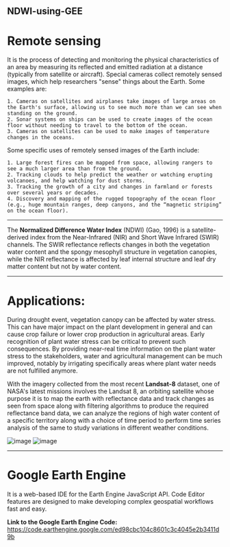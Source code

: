## NDWI-using-GEE

# Remote sensing 
It is the process of detecting and monitoring the physical characteristics of an area by measuring its reflected and emitted radiation at a distance (typically from satellite or aircraft).
Special cameras collect remotely sensed images, which help researchers "sense" things about the Earth. Some examples are:

    1. Cameras on satellites and airplanes take images of large areas on the Earth's surface, allowing us to see much more than we can see when standing on the ground.
    2. Sonar systems on ships can be used to create images of the ocean floor without needing to travel to the bottom of the ocean.
    3. Cameras on satellites can be used to make images of temperature changes in the oceans.

Some specific uses of remotely sensed images of the Earth include:

    1. Large forest fires can be mapped from space, allowing rangers to see a much larger area than from the ground.
    2. Tracking clouds to help predict the weather or watching erupting volcanoes, and help watching for dust storms.
    3. Tracking the growth of a city and changes in farmland or forests over several years or decades.
    4. Discovery and mapping of the rugged topography of the ocean floor (e.g., huge mountain ranges, deep canyons, and the “magnetic striping” on the ocean floor).

---

The  **Normalized  Difference  Water  Index**  (NDWI)  (Gao,  1996)  is  a  satellite-derived  index  from  the 
Near-Infrared (NIR) and Short Wave Infrared (SWIR) channels. The SWIR reflectance reflects changes 
in  both  the  vegetation  water  content  and  the  spongy  mesophyll  structure  in  vegetation  canopies, 
while the NIR reflectance is affected by leaf internal structure and leaf dry matter content but not by 
water  content.

---

# Applications:
During  drought  event,  vegetation  canopy  can  be  affected  by  water  stress.  This  can  have  major 
impact on the plant development in general and can cause crop failure or lower crop production in 
agricultural areas. Early recognition of plant water stress can be critical to prevent such 
consequences. By providing near-real time information on the plant water stress to the 
stakeholders,  water  and  agricultural  management  can  be  much  improved,  notably  by  irrigating 
specifically areas where plant water needs are not fulfilled anymore. 



With the imagery collected from the most recent **Landsat-8** dataset, one of NASA's latest missions involves the Landsat 8, an orbiting satellite whose purpose it is to map the earth with 
reflectance data and track changes as seen from space along with filtering algorithms to produce the required reflectance band data, we can analyze the regions of high water content
of a specific territory along with a choice of time period to perform time series analysis of the same to study variations in different weather conditions.

![image](https://user-images.githubusercontent.com/73461681/162727152-a9011795-4588-4686-b198-bdd18bb2e7e9.png) ![image](https://user-images.githubusercontent.com/73461681/162727298-2ba476e0-1a58-43d3-9947-708825e0e973.png)

---

# Google Earth Engine
It is a web-based IDE for the Earth Engine JavaScript API. Code Editor features are designed to make developing complex geospatial workflows fast and easy.


**Link to the Google Earth Engine Code:**
    https://code.earthengine.google.com/ed98cbc104c8601c3c4045e2b3411d9b
